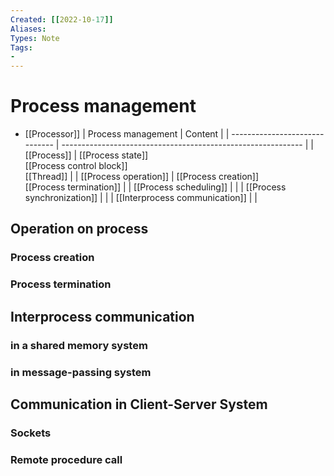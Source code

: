 ```yaml
---
Created: [[2022-10-17]]
Aliases: 
Types: Note
Tags: 
- 
---
```

# Process management
- [[Processor]]
| Process management             | Content                                                      |
| ------------------------------ | ------------------------------------------------------------ |
| [[Process]]                    | [[Process state]]<br>[[Process control block]]<br>[[Thread]] |
| [[Process operation]]          | [[Process creation]]<br>[[Process termination]]              |
| [[Process scheduling]]         |                                                              |
| [[Process synchronization]]    |                                                              |
| [[Interprocess communication]] |                                                              |

## Operation on process
### Process creation
### Process termination
## Interprocess communication
### in a shared memory system
### in message-passing system
## Communication in Client-Server System
### Sockets
### Remote procedure call
